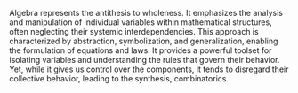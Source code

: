 
Algebra represents the antithesis to wholeness. It emphasizes the analysis and manipulation of individual variables within mathematical structures, often neglecting their systemic interdependencies. This approach is characterized by abstraction, symbolization, and generalization, enabling the formulation of equations and laws. It provides a powerful toolset for isolating variables and understanding the rules that govern their behavior. Yet, while it gives us control over the components, it tends to disregard their collective behavior, leading to the synthesis, combinatorics.

